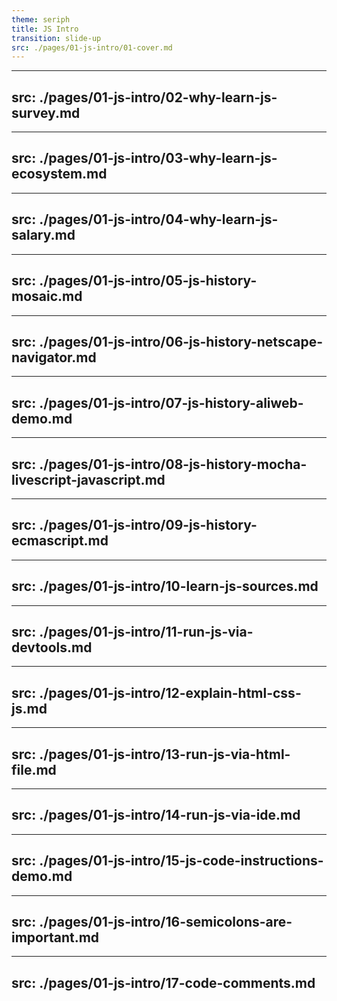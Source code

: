 ```yaml
---
theme: seriph
title: JS Intro
transition: slide-up
src: ./pages/01-js-intro/01-cover.md
---
```


---
src: ./pages/01-js-intro/02-why-learn-js-survey.md
---

---
src: ./pages/01-js-intro/03-why-learn-js-ecosystem.md
---

---
src: ./pages/01-js-intro/04-why-learn-js-salary.md
---

---
src: ./pages/01-js-intro/05-js-history-mosaic.md
---

---
src: ./pages/01-js-intro/06-js-history-netscape-navigator.md
---

---
src: ./pages/01-js-intro/07-js-history-aliweb-demo.md
---

---
src: ./pages/01-js-intro/08-js-history-mocha-livescript-javascript.md
---

---
src: ./pages/01-js-intro/09-js-history-ecmascript.md
---

---
src: ./pages/01-js-intro/10-learn-js-sources.md
---

---
src: ./pages/01-js-intro/11-run-js-via-devtools.md
---

---
src: ./pages/01-js-intro/12-explain-html-css-js.md
---

---
src: ./pages/01-js-intro/13-run-js-via-html-file.md
---

---
src: ./pages/01-js-intro/14-run-js-via-ide.md
---

---
src: ./pages/01-js-intro/15-js-code-instructions-demo.md
---

---
src: ./pages/01-js-intro/16-semicolons-are-important.md
---

---
src: ./pages/01-js-intro/17-code-comments.md
---



